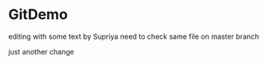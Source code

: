 # GitDemo
editing  with some text by Supriya
need to check same file on master branch




just another change
